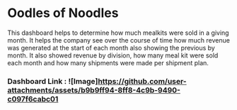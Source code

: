 # Oodles of Noodles


This dashboard helps to determine how much mealkits were sold in a giving month. It helps the company see over the course of time how much revenue was generated at the start of each month also showing the previous by month. It also showed revenue by division, how many meal kit were sold each month and how many shipments were made per shipment plan. 


### Dashboard Link : ![Image]https://github.com/user-attachments/assets/b9b9ff94-8ff8-4c9b-9490-c097f6cabc01
